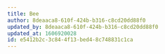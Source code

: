 ```yaml
---
title: Bee
author: 8deaaca8-610f-424b-b316-c8cd20dd88f0
updated_by: 8deaaca8-610f-424b-b316-c8cd20dd88f0
updated_at: 1606920028
id: e5412b2c-3c84-4f13-bed4-8c748831c1ca
---
```

